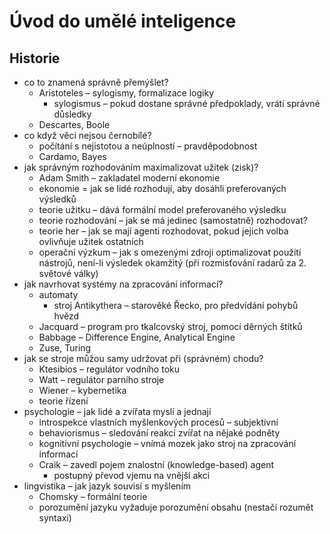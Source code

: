 # Úvod do umělé inteligence

## Historie

- co to znamená správně přemýšlet?
	- Aristoteles – sylogismy, formalizace logiky
		- sylogismus – pokud dostane správné předpoklady, vrátí správné důsledky
	- Descartes, Boole
- co když věci nejsou černobílé?
	- počítání s nejistotou a neúplností – pravděpodobnost
	- Cardamo, Bayes
- jak správným rozhodováním maximalizovat užitek (zisk)?
	- Adam Smith – zakladatel moderní ekonomie
	- ekonomie = jak se lidé rozhodují, aby dosáhli preferovaných výsledků
	- teorie užitku – dává formální model preferovaného výsledku
	- teorie rozhodování – jak se má jedinec (samostatně) rozhodovat?
	- teorie her – jak se mají agenti rozhodovat, pokud jejich volba ovlivňuje užitek ostatních
	- operační výzkum – jak s omezenými zdroji optimalizovat použití nástrojů, není-li výsledek okamžitý (při rozmisťování radarů za 2. světové války)
- jak navrhovat systémy na zpracování informací?
	- automaty
		- stroj Antikythera – starověké Řecko, pro předvídání pohybů hvězd
	- Jacquard – program pro tkalcovský stroj, pomocí děrných štítků
	- Babbage – Difference Engine, Analytical Engine
	- Zuse, Turing
- jak se stroje můžou samy udržovat při (správném) chodu?
	- Ktesibios – regulátor vodního toku
	- Watt – regulátor parního stroje
	- Wiener – kybernetika
	- teorie řízení
- psychologie – jak lidé a zvířata myslí a jednají
	- introspekce vlastních myšlenkových procesů – subjektivní
	- behaviorismus – sledování reakcí zvířat na nějaké podněty
	- kognitivní psychologie – vnímá mozek jako stroj na zpracování informací
	- Craik – zavedl pojem znalostní (knowledge-based) agent
		- postupný převod vjemu na vnější akci
- lingvistika – jak jazyk souvisí s myšlením
	- Chomsky – formální teorie
	- porozumění jazyku vyžaduje porozumění obsahu (nestačí rozumět syntaxi)
